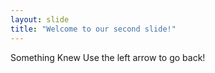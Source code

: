 ```yaml
---
layout: slide
title: "Welcome to our second slide!"
---
```

Something Knew
Use the left arrow to go back!
